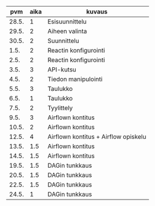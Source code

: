 | pvm | aika | kuvaus |
|---|---|---|
| 28.5. | 1 | Esisuunnittelu | 
| 29.5. | 2 | Aiheen valinta |
| 30.5. | 2 | Suunnittelu |
| 1.5. | 2 | Reactin konfigurointi|
| 2.5. | 2 | Reactin konfigurointi|
| 3.5. | 3 | API-kutsu |
| 4.5. | 2 | Tiedon manipulointi |
| 5.5. | 3 | Taulukko |
| 6.5. | 1 | Taulukko |
| 7.5. | 2 | Tyylittely |
| 9.5. | 3 | Airflown kontitus |
| 10.5. | 2 | Airflown kontitus |
| 12.5. | 4 | Airflown kontitus + Airflow opiskelu |
| 13.5. | 1.5 | Airflown kontitus |
| 14.5. | 1.5 | Airflown kontitus |
| 19.5. | 1.5 | DAGin tunkkaus |
| 20.5. | 1.5 | DAGin tunkkaus |
| 22.5. | 1.5 | DAGin tunkkaus |
| 24.5. | 1 | DAGin tunkkaus | 
